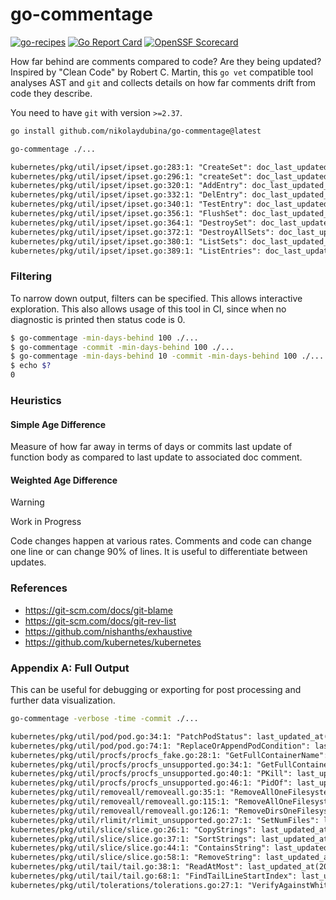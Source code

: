 # go-commentage

[![go-recipes](https://raw.githubusercontent.com/nikolaydubina/go-recipes/main/badge.svg?raw=true)](https://github.com/nikolaydubina/go-recipes)
[![Go Report Card](https://goreportcard.com/badge/github.com/nikolaydubina/go-commentage)](https://goreportcard.com/report/github.com/nikolaydubina/go-commentage)
[![OpenSSF Scorecard](https://api.securityscorecards.dev/projects/github.com/nikolaydubina/go-commentage/badge)](https://securityscorecards.dev/viewer/?uri=github.com/nikolaydubina/go-commentage)

How far behind are comments compared to code? Are they being updated?
Inspired by "Clean Code" by Robert C. Martin, this `go vet` compatible tool analyses AST and `git` and collects details on how far comments drift from code they describe.

You need to have `git` with version `>=2.37`.

```bash
go install github.com/nikolaydubina/go-commentage@latest
```

```bash
go-commentage ./...
```

```txt
kubernetes/pkg/util/ipset/ipset.go:283:1: "CreateSet": doc_last_updated_behind_days(1336.83)
kubernetes/pkg/util/ipset/ipset.go:296:1: "createSet": doc_last_updated_behind_days(1603.17)
kubernetes/pkg/util/ipset/ipset.go:320:1: "AddEntry": doc_last_updated_behind_days(1578.10)
kubernetes/pkg/util/ipset/ipset.go:332:1: "DelEntry": doc_last_updated_behind_days(1578.10)
kubernetes/pkg/util/ipset/ipset.go:340:1: "TestEntry": doc_last_updated_behind_days(450.07)
kubernetes/pkg/util/ipset/ipset.go:356:1: "FlushSet": doc_last_updated_behind_days(0.00)
kubernetes/pkg/util/ipset/ipset.go:364:1: "DestroySet": doc_last_updated_behind_days(73.85)
kubernetes/pkg/util/ipset/ipset.go:372:1: "DestroyAllSets": doc_last_updated_behind_days(0.00)
kubernetes/pkg/util/ipset/ipset.go:380:1: "ListSets": doc_last_updated_behind_days(0.00)
kubernetes/pkg/util/ipset/ipset.go:389:1: "ListEntries": doc_last_updated_behind_days(0.00)
```

### Filtering

To narrow down output, filters can be specified.
This allows interactive exploration.
This also allows usage of this tool in CI, since when no diagnostic is printed then status code is 0.

```bash
$ go-commentage -min-days-behind 100 ./...
$ go-commentage -commit -min-days-behind 100 ./...
$ go-commentage -min-days-behind 10 -commit -min-days-behind 100 ./...
$ echo $?
0
```

### Heuristics

#### Simple Age Difference

Measure of how far away in terms of days or commits last update of function body as compared to last update to associated doc comment.

#### Weighted Age Difference

> [!Warning]  
> Work in Progress

Code changes happen at various rates.
Comments and code can change one line or can change 90% of lines.
It is useful to differentiate between updates.

### References

* https://git-scm.com/docs/git-blame
* https://git-scm.com/docs/git-rev-list
* https://github.com/nishanths/exhaustive
* https://github.com/kubernetes/kubernetes

### Appendix A: Full Output

This can be useful for debugging or exporting for post processing and further data visualization.

```bash
go-commentage -verbose -time -commit ./...
```

```txt
kubernetes/pkg/util/pod/pod.go:34:1: "PatchPodStatus": last_updated_at(2022-08-02T13:58:08+08:00) doc_last_updated_at(2020-02-27T06:05:33+08:00) doc_last_updated_behind_days(887.33)last_commit(04fcbd721cd3) doc_last_commit(b2528654797e) doc_last_commit_behind(8786)
kubernetes/pkg/util/pod/pod.go:74:1: "ReplaceOrAppendPodCondition": last_updated_at(2022-11-07T18:57:56+08:00) doc_last_updated_at(2022-11-07T18:57:56+08:00) doc_last_updated_behind_days(0.00)last_commit(4e732e20d05e) doc_last_commit(4e732e20d05e) doc_last_commit_behind(0)
kubernetes/pkg/util/procfs/procfs_fake.go:28:1: "GetFullContainerName": last_updated_at(2015-11-14T07:47:25+08:00) doc_last_updated_at(2017-04-04T14:16:34+08:00) doc_last_updated_behind_days(-507.27)last_commit(fb576f30c838) doc_last_commit(932ece5cfd0f) doc_last_commit_behind(-10936)
kubernetes/pkg/util/procfs/procfs_unsupported.go:34:1: "GetFullContainerName": last_updated_at(2016-08-18T23:01:03+08:00) doc_last_updated_at(2016-08-17T07:34:14+08:00) doc_last_updated_behind_days(1.64)last_commit(5eef6b8d91a2) doc_last_commit(a2824bb7a337) doc_last_commit_behind(58)
kubernetes/pkg/util/procfs/procfs_unsupported.go:40:1: "PKill": last_updated_at(2016-08-18T23:01:03+08:00) doc_last_updated_at(2016-08-18T23:01:03+08:00) doc_last_updated_behind_days(0.00)last_commit(5eef6b8d91a2) doc_last_commit(5eef6b8d91a2) doc_last_commit_behind(0)
kubernetes/pkg/util/procfs/procfs_unsupported.go:46:1: "PidOf": last_updated_at(2016-08-18T23:01:03+08:00) doc_last_updated_at(2016-08-18T23:01:03+08:00) doc_last_updated_behind_days(0.00)last_commit(5eef6b8d91a2) doc_last_commit(5eef6b8d91a2) doc_last_commit_behind(0)
kubernetes/pkg/util/removeall/removeall.go:35:1: "RemoveAllOneFilesystemCommon": last_updated_at(2021-06-04T06:38:37+08:00) doc_last_updated_at(2021-06-04T06:38:37+08:00) doc_last_updated_behind_days(0.00)last_commit(484eb0182224) doc_last_commit(484eb0182224) doc_last_commit_behind(0)
kubernetes/pkg/util/removeall/removeall.go:115:1: "RemoveAllOneFilesystem": last_updated_at(2021-06-04T06:38:37+08:00) doc_last_updated_at(2021-06-16T00:40:17+08:00) doc_last_updated_behind_days(-11.75)last_commit(484eb0182224) doc_last_commit(01bb0f86b02b) doc_last_commit_behind(-1)
kubernetes/pkg/util/removeall/removeall.go:126:1: "RemoveDirsOneFilesystem": last_updated_at(2021-06-04T06:38:37+08:00) doc_last_updated_at(2021-06-16T00:40:17+08:00) doc_last_updated_behind_days(-11.75)last_commit(484eb0182224) doc_last_commit(01bb0f86b02b) doc_last_commit_behind(-1)
kubernetes/pkg/util/rlimit/rlimit_unsupported.go:27:1: "SetNumFiles": last_updated_at(2020-02-25T13:58:28+08:00) doc_last_updated_at(2020-02-25T13:58:28+08:00) doc_last_updated_behind_days(0.00)last_commit(4936cd476bf3) doc_last_commit(4936cd476bf3) doc_last_commit_behind(0)
kubernetes/pkg/util/slice/slice.go:26:1: "CopyStrings": last_updated_at(2017-06-23T11:41:18+08:00) doc_last_updated_at(2015-01-23T06:12:37+08:00) doc_last_updated_behind_days(882.23)last_commit(f98bc7d45435) doc_last_commit(f7e3cb12a6e7) doc_last_commit_behind(19409)
kubernetes/pkg/util/slice/slice.go:37:1: "SortStrings": last_updated_at(2015-01-23T06:12:37+08:00) doc_last_updated_at(2015-01-23T06:12:37+08:00) doc_last_updated_behind_days(0.00)last_commit(f7e3cb12a6e7) doc_last_commit(f7e3cb12a6e7) doc_last_commit_behind(0)
kubernetes/pkg/util/slice/slice.go:44:1: "ContainsString": last_updated_at(2017-04-07T08:14:16+08:00) doc_last_updated_at(2017-04-07T08:14:16+08:00) doc_last_updated_behind_days(0.00)last_commit(151770c8fde9) doc_last_commit(151770c8fde9) doc_last_commit_behind(0)
kubernetes/pkg/util/slice/slice.go:58:1: "RemoveString": last_updated_at(2017-11-23T23:00:35+08:00) doc_last_updated_at(2017-11-23T23:00:35+08:00) doc_last_updated_behind_days(0.00)last_commit(e1312f2c00ed) doc_last_commit(e1312f2c00ed) doc_last_commit_behind(0)
kubernetes/pkg/util/tail/tail.go:38:1: "ReadAtMost": last_updated_at(2022-10-20T15:13:28+08:00) doc_last_updated_at(2016-12-08T04:56:06+08:00) doc_last_updated_behind_days(2142.43)last_commit(cc90e819bce9) doc_last_commit(2bb2604f0b0d) doc_last_commit_behind(29079)
kubernetes/pkg/util/tail/tail.go:68:1: "FindTailLineStartIndex": last_updated_at(2018-02-11T11:02:23+08:00) doc_last_updated_at(2016-12-08T04:56:06+08:00) doc_last_updated_behind_days(430.25)last_commit(7cfb94cbc576) doc_last_commit(2bb2604f0b0d) doc_last_commit_behind(8120)
kubernetes/pkg/util/tolerations/tolerations.go:27:1: "VerifyAgainstWhitelist": last_updated_at(2019-08-21T09:21:57+08:00) doc_last_updated_at(2017-02-28T02:34:46+08:00) doc_last_updated_behind_days(904.28)last_commit(5a50b3f4a2a2) doc_last_commit(af5379485411) doc_last_commit_behind(15293)
```
